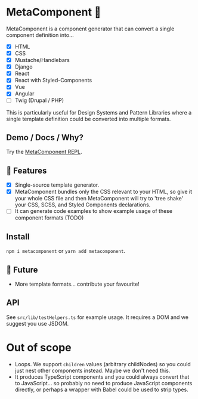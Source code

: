 # MetaComponent 🦚

MetaComponent is a component generator that can convert a single component definition into...

- [x] HTML
- [x] CSS
- [x] Mustache/Handlebars
- [x] Django
- [x] React
- [x] React with Styled-Components
- [x] Vue
- [x] Angular
- [ ] Twig (Drupal / PHP)

This is particularly useful for Design Systems and Pattern Libraries where a single template definition could be converted into multiple formats.

## Demo / Docs / Why?

Try the [MetaComponent REPL](https://springload.github.io/metacomponent).

## :gift: Features

- [x] Single-source template generator.
- [x] MetaComponent bundles only the CSS relevant to your HTML, so give it your whole CSS file and then MetaComponent will try to 'tree shake' your CSS, SCSS, and Styled Components declarations.
- [ ] It can generate code examples to show example usage of these component formats (TODO)

## Install

`npm i metacomponent` or `yarn add metacomponent`.

## :crystal_ball: Future

- More template formats... contribute your favourite!

## API

See `src/lib/testHelpers.ts` for example usage. It requires a DOM and we suggest you use JSDOM.

# Out of scope

- Loops. We support `children` values (arbitrary childNodes) so you could just nest other components instead. Maybe we don't need this.
- It produces TypeScript components and you could always convert that to JavaScript... so probably no need to produce JavaScript components directly, or perhaps a wrapper with Babel could be used to strip types.

